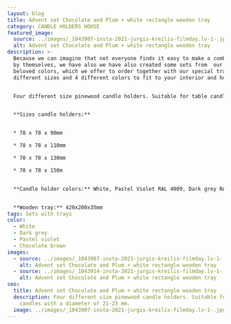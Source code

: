 ```yaml
---
layout: blog
title: Advent set Chocolate and Plum + white rectangle wooden tray
category: CANDLE HOLDERS HOUSE
featured_image:
  source: ../images/_1043907-insta-2021-jurgis-kreilis-filmday.lv-1-.jpg
  alt: Advent set Chocolate and Plum + white rectangle wooden tray
description: >-
  Because we can imagine that not everyone finds it easy to make a combination
  by themselves, we have also we have also created some sets from  our clients
  beloved colors, which we offer to order together with our special trays in 2
  different sizes and 4 different colors to fit to your interior and home mood.


  Four different size pinewood candle holders. Suitable for table candles with a diameter of 21-23 mm. Ideal for decorating your home, could be used as Advent wreath.


  **Sizes candle holders:**


  * 78 x 78 x 90mm

  * 78 x 78 x 110mm

  * 78 x 78 x 130mm

  * 78 x 78 x 150m


  **Candle holder colors:** White, Pastel Violet RAL 4009, Dark grey RAL 7046, Chocolate brown NCS 7005-Y80R


  **Wooden tray:** 420x200x35mm
tags: Sets with trays
color:
  - White
  - Dark grey
  - Pastel violet
  - Chocolate brown
images:
  - source: ../images/_1043907-insta-2021-jurgis-kreilis-filmday.lv-1-.jpg
    alt: Advent set Chocolate and Plum + white rectangle wooden tray
  - source: ../images/_1043914-insta-2021-jurgis-kreilis-filmday.lv-1-.jpg
    alt: Advent set Chocolate and Plum + white rectangle wooden tray
seo:
  title: Advent set Chocolate and Plum + white rectangle wooden tray
  description: Four different size pinewood candle holders. Suitable for table
    candles with a diameter of 21-23 mm.
  image: ../images/_1043907-insta-2021-jurgis-kreilis-filmday.lv-1-.jpg
---
```

